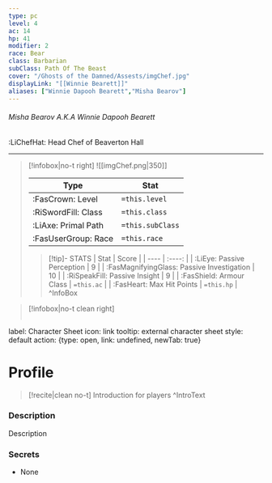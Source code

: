 ```yaml
---
type: pc
level: 4
ac: 14
hp: 41
modifier: 2
race: Bear
class: Barbarian
subClass: Path Of The Beast
cover: "/Ghosts of the Damned/Assests/imgChef.jpg"
displayLink: "[[Winnie Bearett]]"
aliases: ["Winnie Dapooh Bearett","Misha Bearov"]
---
```


###### Misha Bearov A.K.A Winnie Dapooh Bearett
:LiChefHat: Head Chef of Beaverton Hall
___
> [!infobox|no-t right]
> ![[imgChef.png|350]]
>
> | Type | Stat |
> | ---- | ---- |
> | :FasCrown: Level   | `=this.level` |
> | :RiSwordFill: Class |  `=this.class`|
> | :LiAxe: Primal Path |  `=this.subClass`|
> |  :FasUserGroup: Race |  `=this.race`|
> 
>> [!tip]- STATS
>> | Stat | Score |
>> | ---- | :----: |
>> | :LiEye: Passive Perception | 9 |
>> | :FasMagnifyingGlass: Passive Investigation | 10 |
>> | :RiSpeakFill: Passive Insight | 9 |
>> | :FasShield: Armour Class | `=this.ac` |
>> | :FasHeart: Max Hit Points | `=this.hp` |
>^InfoBox

> [!infobox|no-t clean right]
>```meta-bind-button
label: Character Sheet
icon: link
tooltip: external character sheet
style: default
action: {type: open, link: undefined, newTab: true}

# Profile

> [!recite|clean no-t]
>	Introduction for players
>^IntroText
	
### Description
Description

### Secrets
- None
